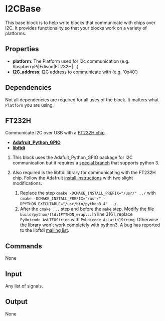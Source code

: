 I2CBase
=======

This base block is to help write blocks that communicate with chips over I2C. It provides functionality so that your blocks work on a variety of platforms.

Properties
----------

-   **platform**: The Platform used for i2c communication (e.g. RaspberryPi|Edison|FT232H|...)
-   **I2C_address**: I2C address to communicate with (e.g. '0x40')

Dependencies
------------

Not all dependencies are required for all uses of the block. It matters what `Platform` you are using.

FT232H
-----------

Communicate I2C over USB with a [FT232H chip](http://www.adafruit.com/product/2264).

-   [**Adafruit_Python_GPIO**](https://github.com/neutralio/Adafruit_Python_GPIO/tree/htu-python3-v2)
-   [**libftdi**](https://learn.adafruit.com/adafruit-ft232h-breakout/linux-setup)


1. This block uses the Adafuit_Python_GPIO package for I2C communication but it requires a [special branch](https://github.com/neutralio/Adafruit_Python_GPIO/tree/htu-python3-v2) that supports python 3.

2. Also required is the libftdi library for communicating with the FT232H chip. Follow the Adafruit [install instructions](https://learn.adafruit.com/adafruit-ft232h-breakout/linux-setup) with two slight modifications.

    1. Replace the step `cmake -DCMAKE_INSTALL_PREFIX="/usr/" ../` with  `cmake -DCMAKE_INSTALL_PREFIX="/usr/" -DPYTHON_EXECUTABLE="/usr/bin/python3.4" ../`.
    2. After the `cmake ...` step and before the `make` step. Modify the file `build/python/ftdi1PYTHON_wrap.c`. In line 3161, replace `PyUnicode_AsUTF8String` with `PyUnicode_AsLatin1String`. Otherwise the library won't work completely with python3. A bug has reported to the libftdi [mailing list](http://developer.intra2net.com/mailarchive/html/libftdi/2015/msg00100.html).


Commands
--------
None

Input
-----
Any list of signals.

Output
------
None
